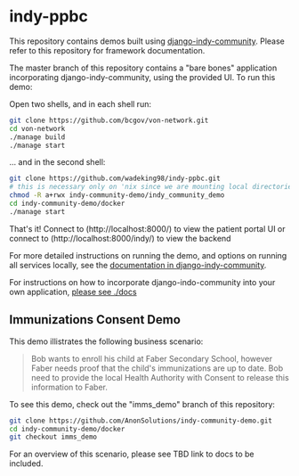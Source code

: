 # indy-ppbc

This repository contains demos built using [django-indy-community](https://github.com/AnonSolutions/django-indy-community).  Please refer to this repository for framework documentation.

The master branch of this repository contains a "bare bones" application incorporating django-indy-community, using the provided UI.  To run this demo:

Open two shells, and in each shell run:

```bash
git clone https://github.com/bcgov/von-network.git
cd von-network
./manage build
./manage start
```

... and in the second shell:

```bash
git clone https://github.com/wadeking98/indy-ppbc.git
# this is necessary only on 'nix since we are mounting local directories
chmod -R a+rwx indy-community-demo/indy_community_demo
cd indy-community-demo/docker
./manage start
```

That's it!  Connect to (http://localhost:8000/) to view the patient portal UI
or connect to (http://localhost:8000/indy/) to view the backend

For more detailed instructions on running the demo, and options on running all services locally, see the [documentation in django-indy-community](https://github.com/AnonSolutions/django-indy-community/tree/master/docker).

For instructions on how to incorporate django-indo-community into your own application, [please see ./docs](./docs)


## Immunizations Consent Demo

This demo illistrates the following business scenario:

> Bob wants to enroll his child at Faber Secondary School, however Faber needs proof that the child's immunizations are up to date.  Bob need to provide the local Health Authority with Consent to release this information to Faber.

To see this demo, check out the "imms_demo" branch of this repository:

```bash
git clone https://github.com/AnonSolutions/indy-community-demo.git
cd indy-community-demo/docker
git checkout imms_demo
```

For an overview of this scenario, please see TBD link to docs to be included.

